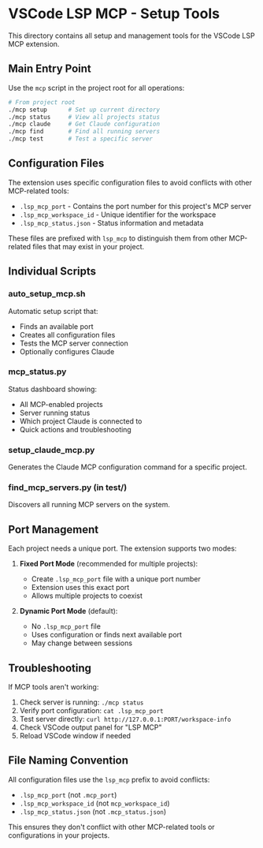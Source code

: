 # VSCode LSP MCP - Setup Tools

This directory contains all setup and management tools for the VSCode LSP MCP extension.

## Main Entry Point

Use the `mcp` script in the project root for all operations:

```bash
# From project root
./mcp setup      # Set up current directory
./mcp status     # View all projects status  
./mcp claude     # Get Claude configuration
./mcp find       # Find all running servers
./mcp test       # Test a specific server
```

## Configuration Files

The extension uses specific configuration files to avoid conflicts with other MCP-related tools:

- `.lsp_mcp_port` - Contains the port number for this project's MCP server
- `.lsp_mcp_workspace_id` - Unique identifier for the workspace
- `.lsp_mcp_status.json` - Status information and metadata

These files are prefixed with `lsp_mcp` to distinguish them from other MCP-related files that may exist in your project.

## Individual Scripts

### auto_setup_mcp.sh
Automatic setup script that:
- Finds an available port
- Creates all configuration files
- Tests the MCP server connection
- Optionally configures Claude

### mcp_status.py
Status dashboard showing:
- All MCP-enabled projects
- Server running status
- Which project Claude is connected to
- Quick actions and troubleshooting

### setup_claude_mcp.py
Generates the Claude MCP configuration command for a specific project.

### find_mcp_servers.py (in test/)
Discovers all running MCP servers on the system.

## Port Management

Each project needs a unique port. The extension supports two modes:

1. **Fixed Port Mode** (recommended for multiple projects):
   - Create `.lsp_mcp_port` file with a unique port number
   - Extension uses this exact port
   - Allows multiple projects to coexist

2. **Dynamic Port Mode** (default):
   - No `.lsp_mcp_port` file
   - Uses configuration or finds next available port
   - May change between sessions

## Troubleshooting

If MCP tools aren't working:

1. Check server is running: `./mcp status`
2. Verify port configuration: `cat .lsp_mcp_port`
3. Test server directly: `curl http://127.0.0.1:PORT/workspace-info`
4. Check VSCode output panel for "LSP MCP"
5. Reload VSCode window if needed

## File Naming Convention

All configuration files use the `lsp_mcp` prefix to avoid conflicts:
- `.lsp_mcp_port` (not `.mcp_port`)
- `.lsp_mcp_workspace_id` (not `mcp_workspace_id`)
- `.lsp_mcp_status.json` (not `.mcp_status.json`)

This ensures they don't conflict with other MCP-related tools or configurations in your projects.